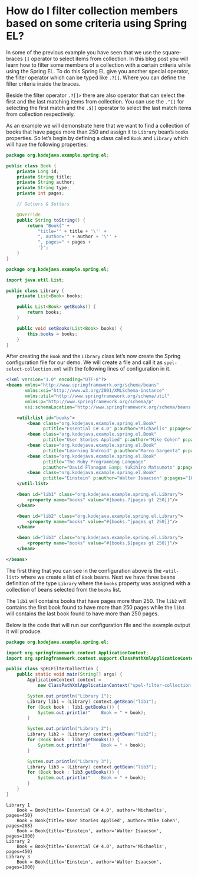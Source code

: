 # How do I filter collection members based on some criteria using Spring EL?

In some of the previous example you have seen that we use the square-braces `[]` operator to select items from collection. In this blog post you will learn how to filter some members of a collection with a certain criteria while using the Spring EL. To do this Spring EL give you another special operator, the filter operator which can be typed like `.?[]`. Where you can define the filter criteria inside the braces.

Beside the filter operator `.?[]>` there are also operator that can select the first and the last matching items from collection. You can use the `.^[]` for selecting the first match and the `.$[]` operator to select the last match items from collection respectively.

As an example we will demonstrate here that we want to find a collection of books that have pages more than 250 and assign it to `Library` bean’s `books` properties. So let’s begin by defining a class called `Book` and `Library` which will have the following properties:

```java
package org.kodejava.example.spring.el;

public class Book {
    private Long id;
    private String title;
    private String author;
    private String type;
    private int pages;

    // Getters & Setters

    @Override
    public String toString() {
        return "Book{" +
            "title='" + title + '\'' +
            ", author='" + author + '\'' +
            ", pages=" + pages +
            '}';
    }
}
```

```java
package org.kodejava.example.spring.el;

import java.util.List;

public class Library {
    private List<Book> books;

    public List<Book> getBooks() {
        return books;
    }

    public void setBooks(List<Book> books) {
        this.books = books;
    }
}
```

After creating the `Book` and the `Library` class let’s now create the Spring configuration file for our demo. We will create a file and call it as `spel-select-collection.xml` with the following lines of configuration in it.

```xml
<?xml version="1.0" encoding="UTF-8"?>
<beans xmlns="http://www.springframework.org/schema/beans"
       xmlns:xsi="http://www.w3.org/2001/XMLSchema-instance"
       xmlns:util="http://www.springframework.org/schema/util"
       xmlns:p="http://www.springframework.org/schema/p"
       xsi:schemaLocation="http://www.springframework.org/schema/beans http://www.springframework.org/schema/beans/spring-beans.xsd http://www.springframework.org/schema/util http://www.springframework.org/schema/util/spring-util.xsd">

    <util:list id="books">
        <bean class="org.kodejava.example.spring.el.Book"
              p:title="Essential C# 4.0" p:author="Michaelis" p:pages="450"/>
        <bean class="org.kodejava.example.spring.el.Book"
              p:title="User Stories Applied" p:author="Mike Cohen" p:pages="268"/>
        <bean class="org.kodejava.example.spring.el.Book"
              p:title="Learning Android" p:author="Marco Gargenta" p:pages="245"/>
        <bean class="org.kodejava.example.spring.el.Book"
              p:title="The Ruby Programming Language"
              p:author="David Flanagan &amp; Yukihiro Matsumoto" p:pages="250"/>
        <bean class="org.kodejava.example.spring.el.Book"
              p:title="Einstein" p:author="Walter Isaacson" p:pages="1000"/>
    </util:list>

    <bean id="lib1" class="org.kodejava.example.spring.el.Library">
        <property name="books" value="#{books.?[pages gt 250]}"/>
    </bean>

    <bean id="lib2" class="org.kodejava.example.spring.el.Library">
        <property name="books" value="#{books.^[pages gt 250]}"/>
    </bean>

    <bean id="lib3" class="org.kodejava.example.spring.el.Library">
        <property name="books" value="#{books.$[pages gt 250]}"/>
    </bean>

</beans>
```

The first thing that you can see in the configuration above is the `<util-list>` where we create a list of `Book` beans. Next we have three beans definition of the type `Library` where the `books` property was assigned with a collection of beans selected from the `books` list.

The `lib1` will contains books that have pages more than 250. The `lib2` will contains the first book found to have more than 250 pages while the `lib3` will contains the last book found to have more than 250 pages.

Below is the code that will run our configuration file and the example output it will produce.

```java
package org.kodejava.example.spring.el;

import org.springframework.context.ApplicationContext;
import org.springframework.context.support.ClassPathXmlApplicationContext;

public class SpELFilterCollection {
    public static void main(String[] args) {
        ApplicationContext context =
            new ClassPathXmlApplicationContext("spel-filter-collection.xml");

        System.out.println("Library 1");
        Library lib1 = (Library) context.getBean("lib1");
        for (Book book : lib1.getBooks()) {
            System.out.println("    Book = " + book);
        }

        System.out.println("Library 2");
        Library lib2 = (Library) context.getBean("lib2");
        for (Book book : lib2.getBooks()) {
            System.out.println("    Book = " + book);
        }

        System.out.println("Library 3");
        Library lib3 = (Library) context.getBean("lib3");
        for (Book book : lib3.getBooks()) {
            System.out.println("    Book = " + book);
        }
    }
}
```

```text
Library 1
    Book = Book{title='Essential C# 4.0', author='Michaelis', pages=450}
    Book = Book{title='User Stories Applied', author='Mike Cohen', pages=268}
    Book = Book{title='Einstein', author='Walter Isaacson', pages=1000}
Library 2
    Book = Book{title='Essential C# 4.0', author='Michaelis', pages=450}
Library 3
    Book = Book{title='Einstein', author='Walter Isaacson', pages=1000}
```
